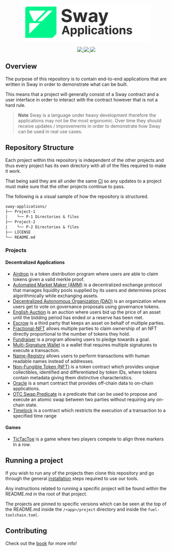 <p align="center">
    <picture>
        <source media="(prefers-color-scheme: dark)" srcset=".docs/sway-apps-logo-dark-theme.png">
        <img alt="SwayApps logo" width="400px" src=".docs/sway-apps-logo-light-theme.png">
    </picture>
</p>

<p align="center">
    <a href="https://github.com/FuelLabs/sway-applications/actions/workflows/ci.yml" alt="CI">
        <img src="https://github.com/FuelLabs/sway-applications/actions/workflows/ci.yml/badge.svg" />
    </a>
    <a href="./LICENSE" alt="forc">
        <img src="https://img.shields.io/github/license/FuelLabs/sway-applications" />
    </a>
    <a href="https://discord.gg/xfpK4Pe">
        <img src="https://img.shields.io/discord/732892373507375164?color=6A7EC2&logo=discord&logoColor=ffffff&labelColor=6A7EC2&label=Discord" />
    </a>
</p>

## Overview

The purpose of this repository is to contain end-to-end applications that are written in Sway in order to demonstrate what can be built.

This means that a project will generally consist of a Sway contract and a user interface in order to interact with the contract however that is not a hard rule.

> **Note**
> Sway is a language under heavy development therefore the applications may not be the most ergonomic. Over time they should receive updates / improvements in order to demonstrate how Sway can be used in real use cases.

## Repository Structure

Each project within this repository is independent of the other projects and thus every project has its own directory with all of the files required to make it work.

That being said they are all under the same [CI](.github/workflows/ci.yml) so any updates to a project must make sure that the other projects continue to pass.

The following is a visual sample of how the repository is structured.

```
sway-applications/
├── Project-1
|    └── P-1 Directories & files
├── Project-2
|    └── P-2 Directories & files
├── LICENSE
└── README.md
```

### Projects

#### Decentralized Applications

- [Airdrop](./airdrop/) is a token distribution program where users are able to claim tokens given a valid merkle proof.
- [Automated Market Maker (AMM)](./AMM/) is a decentralized exchange protocol that manages liquidity pools supplied by its users and determines prices algorithmically while exchanging assets.
- [Decentralized Autonomous Organization (DAO)](./DAO) is an organization where users get to vote on governance proposals using governance tokens.
- [English Auction](./auctions/english-auction/) is an auction where users bid up the price of an asset until the bidding period has ended or a reserve has been met.
- [Escrow](./escrow) is a third party that keeps an asset on behalf of multiple parties.
- [Fractional-NFT](./fractional-NFT/) allows multiple parties to claim ownership of an NFT directly proportional to the number of tokens they hold.
- [Fundraiser](./fundraiser/) is a program allowing users to pledge towards a goal.
- [Multi-Signature Wallet](./multisig-wallet) is a wallet that requires multiple signatures to execute a transaction.
- [Name-Registry](./name-registry/) allows users to perform transactions with human readable names instead of addresses.
- [Non-Fungible Token (NFT)](./NFT) is a token contract which provides unqiue collectibles, identified and differentiated by token IDs, where tokens contain metadata giving them distinctive characteristics.
- [Oracle](./oracle) is a smart contract that provides off-chain data to on-chain applications.
- [OTC Swap Predicate](./OTC-swap-predicate) is a predicate that can be used to propose and execute an atomic swap between two parties without requiring any on-chain state.
- [Timelock](./timelock) is a contract which restricts the execution of a transaction to a specified time range

#### Games

- [TicTacToe](./games/TicTacToe) is a game where two players compete to align three markers in a row.

## Running a project

If you wish to run any of the projects then clone this repository and go through the general [installation](https://fuellabs.github.io/sway/) steps required to use our tools.

Any instructions related to running a specific project will be found within the README.md in the root of that project. 

The projects are pinned to specific versions which can be seen at the top of the README.md inside the `/<app>/project` directory and inside the `fuel-toolchain.toml`.

## Contributing

Check out the [book](swayapps.fuel.network/book/) for more info!
